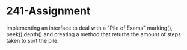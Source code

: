 # 241-Assignment
Implementing an interface to deal with a "Pile of Exams" marking(), peek(),depth() and creating a method that returns the amount of steps taken to sort the pile.

